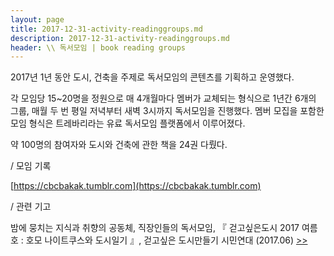 ```yaml
---
layout: page
title: 2017-12-31-activity-readinggroups.md
description: 2017-12-31-activity-readinggroups.md
header: \\ 독서모임 | book reading groups
---
```


2017년 1년 동안 도시, 건축을 주제로 독서모임의 콘텐츠를 기획하고 운영했다.


각 모임당 15~20명을 정원으로 매 4개월마다 멤버가 교체되는 형식으로 1년간 6개의 그룹, 매월 두 번 평일 저녁부터 새벽 3시까지 독서모임을 진행했다. 멤버 모집을 포함한 모임 형식은 트레바리라는 유료 독서모임 플랫폼에서 이루어졌다. 


약 100명의 참여자와 도시와 건축에 관한 책을 24권 다뤘다. 



/ 모임 기록 

[https://cbcbakak.tumblr.com](https://cbcbakak.tumblr.com)


/ 관련 기고 

밤에 뭉치는 지식과 취향의 공동체, 직장인들의 독서모임,
 『 걷고싶은도시 2017 여름호 : 호모 나이트쿠스와 도시일기 』, 걷고싶은 도시만들기 시민연대 (2017.06) [>>](
http://www.dosi.or.kr/%ea%b1%b7%ea%b3%a0%ec%8b%b6%ec%9d%80%eb%8f%84%ec%8b%9c-2017-%ec%97%ac%eb%a6%84%ed%98%b8/)
